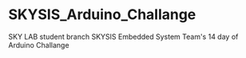# SKYSIS_Arduino_Challange
SKY LAB student branch SKYSIS Embedded System Team's 14 day of Arduino Challange
